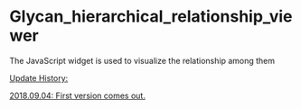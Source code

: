 # Glycan_hierarchical_relationship_viewer
The JavaScript widget is used to visualize the relationship among them

<a href="index.html">
Update History:

2018.09.04:
First version comes out.
